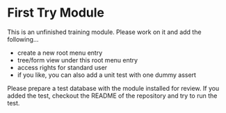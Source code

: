 First Try Module
================

This is an unfinished training module. Please work on it and add the following...

* create a new root menu entry
* tree/form view under this root menu entry
* access rights for standard user
* if you like, you can also add a unit test with one dummy assert


Please prepare a test database with the module installed for review. If you added the test, checkout the README of the repository and try to run the test. 